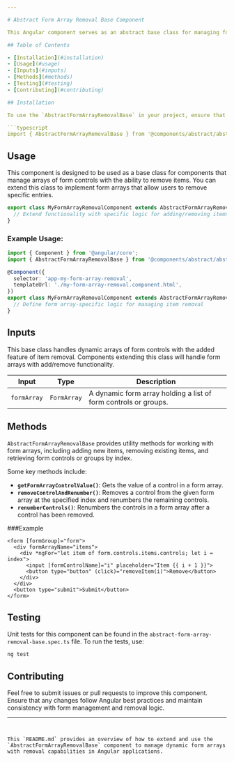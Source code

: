 ```yaml
---

# Abstract Form Array Removal Base Component

This Angular component serves as an abstract base class for managing form arrays with the ability to remove items dynamically. It provides reusable logic to handle dynamic form arrays, where users can add or remove entries.

## Table of Contents

- [Installation](#installation)
- [Usage](#usage)
- [Inputs](#inputs)
- [Methods](#methods)
- [Testing](#testing)
- [Contributing](#contributing)

## Installation

To use the `AbstractFormArrayRemovalBase` in your project, ensure that it is extended by components that manage dynamic form arrays with removal capabilities.

```typescript
import { AbstractFormArrayRemovalBase } from '@components/abstract/abstract-form-array-removal-base/abstract-form-array-removal-base';
```

## Usage

This component is designed to be used as a base class for components that manage arrays of form controls with the ability to remove items. You can extend this class to implement form arrays that allow users to remove specific entries.

```typescript
export class MyFormArrayRemovalComponent extends AbstractFormArrayRemovalBase {
  // Extend functionality with specific logic for adding/removing items in the form array
}
```

### Example Usage:

```typescript
import { Component } from '@angular/core';
import { AbstractFormArrayRemovalBase } from '@components/abstract/abstract-form-array-removal-base/abstract-form-array-removal-base';

@Component({
  selector: 'app-my-form-array-removal',
  templateUrl: './my-form-array-removal.component.html',
})
export class MyFormArrayRemovalComponent extends AbstractFormArrayRemovalBase {
  // Define form array-specific logic for managing item removal
}
```

## Inputs

This base class handles dynamic arrays of form controls with the added feature of item removal. Components extending this class will handle form arrays with add/remove functionality.

| Input          | Type        | Description                                                       |
| -------------- | ----------- | ----------------------------------------------------------------- |
| `formArray`    | `FormArray` | A dynamic form array holding a list of form controls or groups.    |

## Methods

`AbstractFormArrayRemovalBase` provides utility methods for working with form arrays, including adding new items, removing existing items, and retrieving form controls or groups by index.

Some key methods include:

- **`getFormArrayControlValue()`**: Gets the value of a control in a form array.
- **`removeControlAndRenumber()`**: Removes a control from the given form array at the specified index and renumbers the remaining controls.
- **`renumberControls()`**: Renumbers the controls in a form array after a control has been removed.

###Example

```
<form [formGroup]="form">
  <div formArrayName="items">
    <div *ngFor="let item of form.controls.items.controls; let i = index">
      <input [formControlName]="i" placeholder="Item {{ i + 1 }}">
      <button type="button" (click)="removeItem(i)">Remove</button>
    </div>
  </div>
  <button type="submit">Submit</button>
</form>
```
## Testing

Unit tests for this component can be found in the `abstract-form-array-removal-base.spec.ts` file. To run the tests, use:

```bash
ng test
```

## Contributing

Feel free to submit issues or pull requests to improve this component. Ensure that any changes follow Angular best practices and maintain consistency with form management and removal logic.

---
```


This `README.md` provides an overview of how to extend and use the `AbstractFormArrayRemovalBase` component to manage dynamic form arrays with removal capabilities in Angular applications.
